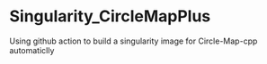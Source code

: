 # Singularity_CircleMapPlus
Using github action to build a singularity image for Circle-Map-cpp automaticlly

